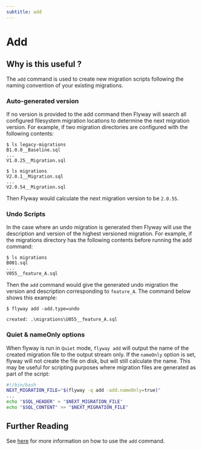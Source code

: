 ```yaml
---
subtitle: add
---
```

# Add

## Why is this useful ?
The `add` command is used to create new migration scripts following the naming convention of your existing migrations.

### Auto-generated version
If no version is provided to the add command then Flyway will search all configured filesystem migration locations to determine the next migration version.
For example, if two migration directories are configured with the following contents:
```
$ ls legacy-migrations
B1.0.0__Baseline.sql
...
V1.0.25__Migration.sql

$ ls migrations
V2.0.1__Migration.sql
...
V2.0.54__Migration.sql
```
Then Flyway would calculate the next migration version to be `2.0.55`.

### Undo Scripts
In the case where an undo migration is generated then Flyway will use the description and version of the highest versioned migration.
For example, if the migrations directory has the following contents before running the add command:
```
$ ls migrations
B001.sql
...
V055__feature_A.sql
```

Then the `add` command would give the generated undo migration the version and description corresponding to `feature_A`.
The command below shows this example:
```
$ flyway add -add.type=undo

created: .\migrations\U055__feature_A.sql
```

### Quiet & nameOnly options
When flyway is run in `Quiet` mode, `flyway add` will output the name of the created migration file to the output stream only. If the `nameOnly` option is set, flyway will not create the file on disk, but will still calculate the name. This may be useful for scripting purposes where migration files are generated as part of the script:
```bash
#!/bin/bash
NEXT_MIGRATION_FILE="$(flyway -q add -add.nameOnly=true)"
...
echo "$SQL_HEADER" > "$NEXT_MIGRATION_FILE"
echo "$SQL_CONTENT" >> "$NEXT_MIGRATION_FILE"
```

## Further Reading
See [here](<Usage/Command-line/Command-line - add>) for more information on how to use the `add` command.